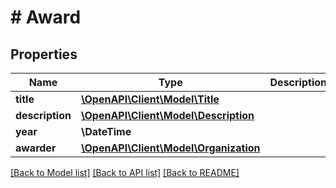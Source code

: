 # # Award

## Properties

Name | Type | Description | Notes
------------ | ------------- | ------------- | -------------
**title** | [**\OpenAPI\Client\Model\Title**](Title.md) |  | [optional]
**description** | [**\OpenAPI\Client\Model\Description**](Description.md) |  | [optional]
**year** | **\DateTime** |  | [optional]
**awarder** | [**\OpenAPI\Client\Model\Organization**](Organization.md) |  | [optional]

[[Back to Model list]](../../README.md#models) [[Back to API list]](../../README.md#endpoints) [[Back to README]](../../README.md)
